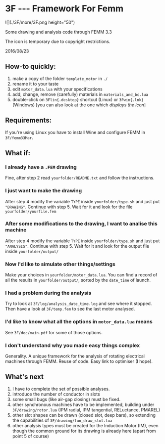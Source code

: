 # 3F --- Framework For Femm

![](./3F/more/3F.png height="50")

Some drawing and analysis code through FEMM 3.3

The icon is temporary due to copyright restrictions.

2016/08/23


## How-to quickly:
1. make a copy of the folder `template_motor` in `./`
2. rename it to your taste
3. edit `motor_data.lua` with your specifications
4. add, change, remove (carefully) materials in `materials_and_bc.lua`
5. double-click on `3Flin{.desktop}` shortcut (Linux) or `3Fwin{.lnk}` (Windows) [you can also look at the one which *displays the icon*]


## Requirements:
If you're using Linux you have to install Wine and configure FEMM
in `3F/femm33Mar`.


## What if:

### I already have a `.FEM` drawing

Fine, after step 2 read `yourfolder/README.txt` and follow the instructions.


### I just want to make the drawing

After step 4 modify the variable `TYPE` inside `yourfolder/type.sh`
and just put `"DRAWING"`. Continue with step 5.
Wait for it and look for the file `yourfolder/yourfile.fem`


### After some modifications to the drawing, I want to analise this machine

After step 4 modify the variable `TYPE` inside `yourfolder/type.sh`
and just put `"ANALYSIS"`. Continue with step 5.
Wait for it and look for the output file inside `yourfolder/output/`


### Now I'd like to simulate other things/settings

Make your choices in `yourfolder/motor_data.lua`. You can find a record
of all the results in `yourfolder/output/`, sorted by the `date_time` of
launch.


[//]: # (### I'm on Windows)

[//]: # (Don't worry, a pretty handy shortcut is coming for Windows too!)


### I had a problem during the analysis

Try to look at `3F/log/analysis_date_time.log` and see where it stopped.
Then have a look at `3F/temp.fem` to see the last motor analysed.


### I'd like to know what all the options in `motor_data.lua` means

See `3F/doc/main.pdf` for some of those options.


### I don't understand why you made easy things complex

Generality. A unique framework for the analysis of rotating electrical machines through FEMM.
Reuse of code. Easy link to optimiser (I hope).



## What's next

1. I have to complete the set of possible analyses.
2. introduce the number of conductor in slots
3. some small bugs (like air-gap closing) must be fixed.
4. other synchronous machines have to be implemented, building under
   `3F/drawing/rotor.lua` (IPM radial, IPM tangential, RELuctance, PMAREL)
5. other slot shapes can be drawn (closed slot, deep bars), so extending
   the capabilities of `3F/drawing/fun_draw_slot.lua`
6. other analysis types must be created for the Induction Motor (IM),
   even though the common ground for its drawing is already here
   (apart from point 5 of course)
